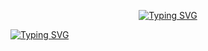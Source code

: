 <p align="center">
  <a href="https://git.io/typing-svg"><img src="https://readme-typing-svg.herokuapp.com?font=Fira+Code&weight=500&pause=1000&color=FF1AAB&repeat=false&width=435&lines=Rodolfo+Chivalan" alt="Typing SVG" /></a>
</p>

<p aling="center">
  <a href="https://git.io/typing-svg"><img src="https://readme-typing-svg.herokuapp.com?font=Fira+Code&weight=500&pause=1000&color=FF1AAB&width=435&lines=System+Engineering+Student" alt="Typing SVG" /></a>
</p>
